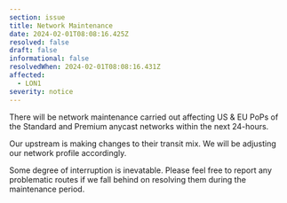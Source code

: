 ```yaml
---
section: issue
title: Network Maintenance
date: 2024-02-01T08:08:16.425Z
resolved: false
draft: false
informational: false
resolvedWhen: 2024-02-01T08:08:16.431Z
affected:
  - LON1
severity: notice
---
```

There will be network maintenance carried out affecting US & EU PoPs of the Standard and Premium anycast networks within the next 24-hours.

O﻿ur upstream is making changes to their transit mix. We will be adjusting our network profile accordingly.

S﻿ome degree of interruption is inevatable. Please feel free to report any problematic routes if we fall behind on resolving them during the maintenance period.